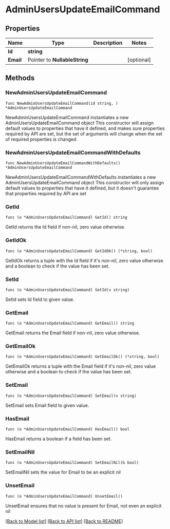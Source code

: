 # AdminUsersUpdateEmailCommand

## Properties

Name | Type | Description | Notes
------------ | ------------- | ------------- | -------------
**Id** | **string** |  | 
**Email** | Pointer to **NullableString** |  | [optional] 

## Methods

### NewAdminUsersUpdateEmailCommand

`func NewAdminUsersUpdateEmailCommand(id string, ) *AdminUsersUpdateEmailCommand`

NewAdminUsersUpdateEmailCommand instantiates a new AdminUsersUpdateEmailCommand object
This constructor will assign default values to properties that have it defined,
and makes sure properties required by API are set, but the set of arguments
will change when the set of required properties is changed

### NewAdminUsersUpdateEmailCommandWithDefaults

`func NewAdminUsersUpdateEmailCommandWithDefaults() *AdminUsersUpdateEmailCommand`

NewAdminUsersUpdateEmailCommandWithDefaults instantiates a new AdminUsersUpdateEmailCommand object
This constructor will only assign default values to properties that have it defined,
but it doesn't guarantee that properties required by API are set

### GetId

`func (o *AdminUsersUpdateEmailCommand) GetId() string`

GetId returns the Id field if non-nil, zero value otherwise.

### GetIdOk

`func (o *AdminUsersUpdateEmailCommand) GetIdOk() (*string, bool)`

GetIdOk returns a tuple with the Id field if it's non-nil, zero value otherwise
and a boolean to check if the value has been set.

### SetId

`func (o *AdminUsersUpdateEmailCommand) SetId(v string)`

SetId sets Id field to given value.


### GetEmail

`func (o *AdminUsersUpdateEmailCommand) GetEmail() string`

GetEmail returns the Email field if non-nil, zero value otherwise.

### GetEmailOk

`func (o *AdminUsersUpdateEmailCommand) GetEmailOk() (*string, bool)`

GetEmailOk returns a tuple with the Email field if it's non-nil, zero value otherwise
and a boolean to check if the value has been set.

### SetEmail

`func (o *AdminUsersUpdateEmailCommand) SetEmail(v string)`

SetEmail sets Email field to given value.

### HasEmail

`func (o *AdminUsersUpdateEmailCommand) HasEmail() bool`

HasEmail returns a boolean if a field has been set.

### SetEmailNil

`func (o *AdminUsersUpdateEmailCommand) SetEmailNil(b bool)`

 SetEmailNil sets the value for Email to be an explicit nil

### UnsetEmail
`func (o *AdminUsersUpdateEmailCommand) UnsetEmail()`

UnsetEmail ensures that no value is present for Email, not even an explicit nil

[[Back to Model list]](../README.md#documentation-for-models) [[Back to API list]](../README.md#documentation-for-api-endpoints) [[Back to README]](../README.md)


